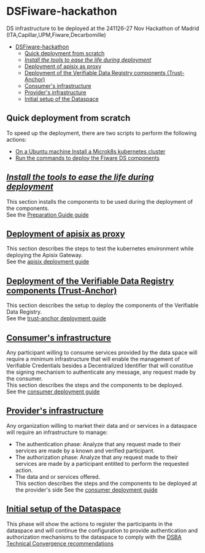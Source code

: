 # DSFiware-hackathon
DS infrastructure to be deployed at the 241126-27 Nov Hackathon of Madrid (ITA,Capillar,UPM,Fiware,Decarbomille)

- [DSFiware-hackathon](#dsfiware-hackathon)
  - [Quick deployment from scratch](#quick-deployment-from-scratch)
  - [_Install the tools to ease the life during deployment_](#install-the-tools-to-ease-the-life-during-deployment)
  - [Deployment of apisix as proxy](#deployment-of-apisix-as-proxy)
  - [Deployment of the Verifiable Data Registry components (Trust-Anchor)](#deployment-of-the-verifiable-data-registry-components-trust-anchor)
  - [Consumer's infrastructure](#consumers-infrastructure)
  - [Provider's infrastructure](#providers-infrastructure)
  - [Initial setup of the Dataspace](#initial-setup-of-the-dataspace)

## Quick deployment from scratch
To speed up the deployment, there are two scripts to perform the following actions:
- [On a Ubuntu machine Install a Microk8s kubernetes cluster](./scripts/installMicrok8s.txt)
- [Run the commands to deploy the Fiware DS components](./scripts/DSFiwareHackathon-quickinstall.sh)

## [_Install the tools to ease the life during deployment_](./assets/docs/README-preparationGuide.md)
This section installs the components to be used during the deployment of the components.  
See the [Preparation Guide guide](./assets/docs/README-preparationGuide.md)

## [Deployment of apisix as proxy](./assets/docs/README-apisix.md)
This section describes the steps to test the kubernetes environment while deploying the Apisix Gateway.  
See the [apisix deployment guide](./assets/docs/README-apisix.md)

## [Deployment of the Verifiable Data Registry components (Trust-Anchor)](./assets/docs/README-trustAnchor.md)
This section describes the setup to deploy the components of the Verifiable Data Registry.  
See the [trust-anchor deployment guide](./assets/docs/README-trustAnchor.md)

## [Consumer's infrastructure](./assets/docs/README-consumer.md)
Any participant willing to consume services provided by the data space will require a minimum infrastructure that will enable the management of Verifiable Credentials besides a Decentralized Identifier that will constitue the signing mechanism to authenticate any message, any request made by the consumer.   
This section describes the steps and the components to be deployed.  
See the [consumer deployment guide](./assets/docs/README-consumer.md)

## [Provider's infrastructure](./assets/docs/README-provider.md)
Any organization willing to market their data and or services in a dataspace will require an infrastructure to manage:
- The authentication phase: Analyze that any request made to their services are made by a known and verified participant.
- The authorization phase: Analyze that any request made to their services are made by a participant entitled to perform the requested action.
- The data and or services offered.  
This section describes the steps and the components to be deployed at the provider's side
See the [consumer deployment guide](./assets/docs/README-provider.md)

## [Initial setup of the Dataspace](README-initialSetUpOfTheDS.md) 
This phase will show the actions to register the participants in the dataspace and will continue the configuration to provide authentication and authorization mechanisms to the dataspace to comply with the  [DSBA Technical Convergence recommendations](https://data-spaces-business-alliance.eu/wp-content/uploads/dlm_uploads/Data-Spaces-Business-Alliance-Technical-Convergence-V2.pdf)
